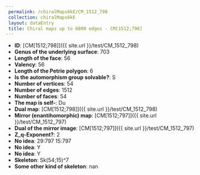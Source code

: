 ```yaml
--- 
 permalink: /chiralMaps6kE/CM_1512_798 
 collection: chiralMaps6kE
 layout: dataEntry
 title: Chiral maps up to 6000 edges - CM[1512;798]
---
```


- **ID**: [CM[1512;798]]({{ site.url }}/test/CM_1512_798)
- **Genus of the underlying surface**: 703
- **Length of the face**: 56
- **Valency**: 56
- **Length of the Petrie polygon**: 6
- **Is the automorphism group solvable?**: S
- **Number of vertices**: 54
- **Number of edges**: 1512
- **Number of faces**: 54
- **The map is self-**: Du
- **Dual map**: [CM[1512;798]]({{ site.url }}/test/CM_1512_798)
- **Mirror (enantihomorphic) map**: [CM[1512;797]]({{ site.url }}/test/CM_1512_797)
- **Dual of the mirror image**: [CM[1512;797]]({{ site.url }}/test/CM_1512_797)
- **Z_q-Exponent?**: 2
- **No idea**:  29:797 15:797
- **No idea**: Y
- **No idea**: Y
- **Skeleton**: Sk(54;15)^7
- **Some other kind of skeleton**: nan
